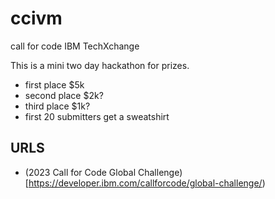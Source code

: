 # ccivm
call for code IBM TechXchange

This is a mini two day hackathon for prizes.

* first place $5k
* second place $2k?
* third place $1k?
* first 20 submitters get a sweatshirt

## URLS

* (2023 Call for Code Global Challenge)[https://developer.ibm.com/callforcode/global-challenge/)

